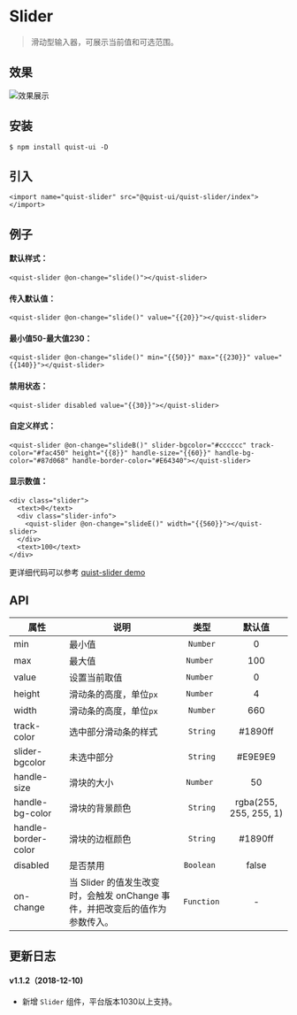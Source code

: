 # Slider

> 滑动型输入器，可展示当前值和可选范围。

## 效果
![效果展示](http://pji4lsgkc.bkt.clouddn.com/image-1544412591613-V2VjaGF0SU1HOS5wbmc=.png)

## 安装

```
$ npm install quist-ui -D
```

## 引入
```js{4}
<import name="quist-slider" src="@quist-ui/quist-slider/index"></import>
```

## 例子

#### 默认样式：

```js{4}
<quist-slider @on-change="slide()"></quist-slider>
```

#### 传入默认值：

```js{4}
<quist-slider @on-change="slide()" value="{{20}}"></quist-slider>
```

#### 最小值50-最大值230：

```js{4}
<quist-slider @on-change="slide()" min="{{50}}" max="{{230}}" value="{{140}}"></quist-slider>
```

#### 禁用状态：

```js{4}
<quist-slider disabled value="{{30}}"></quist-slider>
```

#### 自定义样式：

```js{4}
<quist-slider @on-change="slideB()" slider-bgcolor="#cccccc" track-color="#fac450" height="{{8}}" handle-size="{{60}}" handle-bg-color="#87d068" handle-border-color="#E64340"></quist-slider>
```

#### 显示数值：

```js{4}
<div class="slider">
  <text>0</text>
  <div class="slider-info">
    <quist-slider @on-change="slideE()" width="{{560}}"></quist-slider>
  </div>
  <text>100</text>
</div>
```

更详细代码可以参考 [quist-slider demo](https://github.com/JDsecretFE/quist-ui/tree/master/src/Slider/index.ux)

## API 

| 属性 | 说明 | 类型 | 默认值 |
|-------------|------------|:--------:|:-----:|
| min | 最小值 | `Number` | 0 |
| max | 最大值 | `Number ` | 100 |
| value | 设置当前取值 | `Number ` | 0|
| height | 滑动条的高度，单位`px` | `Number ` | 4 |
| width | 滑动条的高度，单位`px` | `Number` | 660 |
| track-color | 选中部分滑动条的样式 | `String` | #1890ff |
| slider-bgcolor | 未选中部分 | `String` | #E9E9E9 |
| handle-size| 滑块的大小 | `Number ` | 50 |
| handle-bg-color | 滑块的背景颜色 | `String` | rgba(255, 255, 255, 1) |
| handle-border-color | 滑块的边框颜色 | `String` | #1890ff |
| disabled | 是否禁用 | `Boolean ` | false |
| on-change | 当 Slider 的值发生改变时，会触发 onChange 事件，并把改变后的值作为参数传入。 | `Function ` | - |


## 更新日志

#### v1.1.2（2018-12-10)  
* 新增 `Slider` 组件，平台版本1030以上支持。

